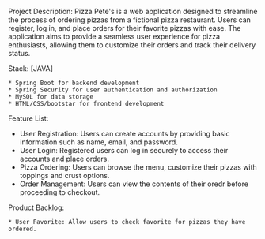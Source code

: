 Project Description:
Pizza Pete's is a web application designed to streamline the process of ordering pizzas from a fictional pizza restaurant. Users can register, log in, and place orders for their favorite pizzas with ease. The application aims to provide a seamless user experience for pizza enthusiasts, allowing them to customize their orders and track their delivery status.

Stack: [JAVA]

	* Spring Boot for backend development
	* Spring Security for user authentication and authorization
	* MySQL for data storage
	* HTML/CSS/bootstar for frontend development


Feature List:

  * User Registration: Users can create accounts by providing basic information such as name, email, and password.
  * User Login: Registered users can log in securely to access their accounts and place orders.
  * Pizza Ordering: Users can browse the menu, customize their pizzas with toppings and crust options.
  * Order Management: Users can view the contents of their oredr before proceeding to checkout.

Product Backlog:

	* User Favorite: Allow users to check favorite for pizzas they have ordered.
